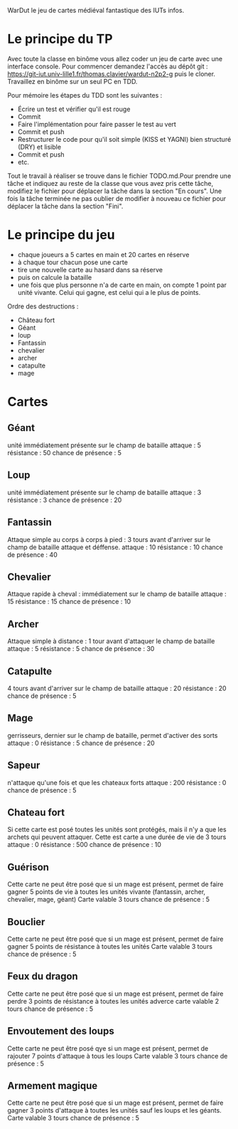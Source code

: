 WarDut le jeu de cartes médiéval fantastique des IUTs infos.

# Le principe du TP

Avec toute la classe en binôme vous allez coder un jeu de carte avec une interface console.
Pour commencer demandez l'accès au dépôt git : https://git-iut.univ-lille1.fr/thomas.clavier/wardut-n2p2-g
puis le cloner.
Travaillez en binôme sur un seul PC en TDD. 

Pour mémoire les étapes du TDD sont les suivantes :

* Écrire un test et vérifier qu'il est rouge
* Commit
* Faire l'implémentation pour faire passer le test au vert
* Commit et push
* Restructurer le code pour qu'il soit simple (KISS et YAGNI) bien structuré (DRY) et lisible
* Commit et push
* etc.

Tout le travail à réaliser se trouve dans le fichier TODO.md.Pour prendre une tâche et indiquez au reste de la classe que vous avez pris cette tâche, modifiez le fichier pour déplacer la tâche dans la section "En cours". Une fois la tâche terminée ne pas oublier de modifier à nouveau ce fichier pour déplacer la tâche dans la section "Fini".

# Le principe du jeu

* chaque joueurs a 5 cartes en main et 20 cartes en réserve
* à chaque tour chacun pose une carte 
* tire une nouvelle carte au hasard dans sa réserve 
* puis on calcule la bataille
* une fois que plus personne n'a de carte en main, on compte 1 point par unité vivante. Celui qui gagne, est celui qui a le plus de points.

Ordre des destructions :
- Château fort
- Géant
- loup
- Fantassin
- chevalier
- archer
- catapulte
- mage

# Cartes

## Géant

unité immédiatement présente sur le champ de bataille
attaque : 5
résistance : 50
chance de présence : 5 

## Loup

unité immédiatement présente sur le champ de bataille
attaque : 3
résistance : 3
chance de présence : 20

## Fantassin

Attaque simple au corps à corps à pied : 3 tours avant d'arriver sur le champ de bataille attaque et déffense.
attaque : 10
résistance : 10
chance de présence : 40

## Chevalier

Attaque rapide à cheval : immédiatement sur le champ de bataille
attaque : 15
résistance : 15
chance de présence : 10

## Archer

Attaque simple à distance : 1 tour avant d'attaquer le champ de bataille
attaque : 5
résistance : 5
chance de présence : 30

## Catapulte

4 tours avant d'arriver sur le champ de bataille
attaque : 20
résistance : 20
chance de présence : 5

## Mage

gerrisseurs, dernier sur le champ de bataille, permet d'activer des sorts
attaque : 0
résistance : 5
chance de présence : 20

## Sapeur

n'attaque qu'une fois et que les chateaux forts
attaque : 200
résistance : 0
chance de présence : 5

## Chateau fort

Si cette carte est posé toutes les unités sont protégés, mais il n'y a que les archets qui peuvent attaquer.
Cette est carte a une durée de vie de 3 tours
attaque : 0
résistance : 500
chance de présence : 10

## Guérison

Cette carte ne peut être posé que si un mage est présent, permet de faire gagner 5 points de vie à toutes les unités vivante (fantassin, archer, chevalier, mage, géant)
Carte valable 3 tours
chance de présence : 5

## Bouclier

Cette carte ne peut être posé que si un mage est présent, permet de faire gagner 5 points de résistance à toutes les unités
Carte valable 3 tours
chance de présence : 5

## Feux du dragon

Cette carte ne peut être posé que si un mage est présent, permet de faire perdre 3 points de résistance à toutes les unités adverce
carte valable 2 tours
chance de présence : 5

## Envoutement des loups

Cette carte ne peut être posé qye si un mage est présent, permet de rajouter 7 points d'attaque à tous les loups 
Carte valable 3 tours
chance de présence : 5

## Armement magique

Cette carte ne peut être posé que si un mage est présent, permet de faire gagner 3 points d'attaque à toutes les unités sauf les loups et les géants.
Carte valable 3 tours
chance de présence : 5

